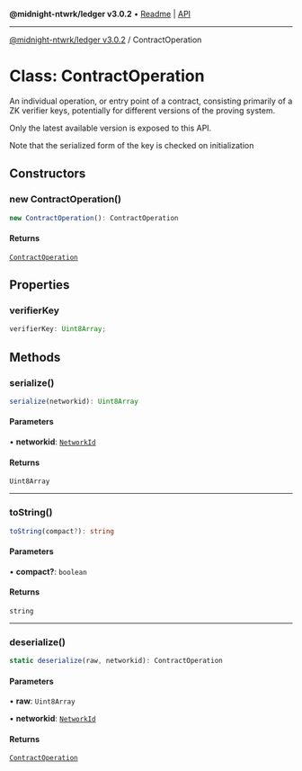 **@midnight-ntwrk/ledger v3.0.2** • [Readme](../README.md) \| [API](../globals.md)

***

[@midnight-ntwrk/ledger v3.0.2](../README.md) / ContractOperation

# Class: ContractOperation

An individual operation, or entry point of a contract, consisting primarily
of a ZK verifier keys, potentially for different versions of the proving
system.

Only the latest available version is exposed to this API.

Note that the serialized form of the key is checked on initialization

## Constructors

### new ContractOperation()

```ts
new ContractOperation(): ContractOperation
```

#### Returns

[`ContractOperation`](ContractOperation.md)

## Properties

### verifierKey

```ts
verifierKey: Uint8Array;
```

## Methods

### serialize()

```ts
serialize(networkid): Uint8Array
```

#### Parameters

• **networkid**: [`NetworkId`](../enumerations/NetworkId.md)

#### Returns

`Uint8Array`

***

### toString()

```ts
toString(compact?): string
```

#### Parameters

• **compact?**: `boolean`

#### Returns

`string`

***

### deserialize()

```ts
static deserialize(raw, networkid): ContractOperation
```

#### Parameters

• **raw**: `Uint8Array`

• **networkid**: [`NetworkId`](../enumerations/NetworkId.md)

#### Returns

[`ContractOperation`](ContractOperation.md)

